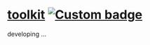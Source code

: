 # [toolkit](https://deno.land/x/toolkit) [![Custom badge](https://img.shields.io/endpoint?url=https%3A%2F%2Fdeno-visualizer.danopia.net%2Fshields%2Flatest-version%2Fx%2Ftoolkit%2Fmod.ts)](https://deno.land/x/toolkit)

developing ...
